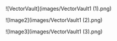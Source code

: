 ![VectorVault](images/VectorVault1 (1).png)

![Image2](images/VectorVault1 (2).png)

![Image3](images/VectorVault1 (3).png)
